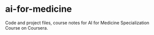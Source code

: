 # ai-for-medicine
Code and project files, course notes for AI for Medicine Specialization Course on Coursera.
